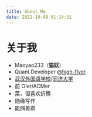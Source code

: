 ```yaml
---
title: About Me
date: 2022-10-09 01:14:31
---
```


# 关于我

+ Maoyao233（**猫妖**）
+ Quant Developer @[high-flyer](https://www.high-flyer.cn/)
+ [武汉外国语学校](http://www.wfls.com.cn/)/[同济大学](https://www.tongji.edu.cn)
+ 前 OIer/ACMer
+ 菜，但喜欢折腾
+ 随缘写作
+ 能鸽善鹉